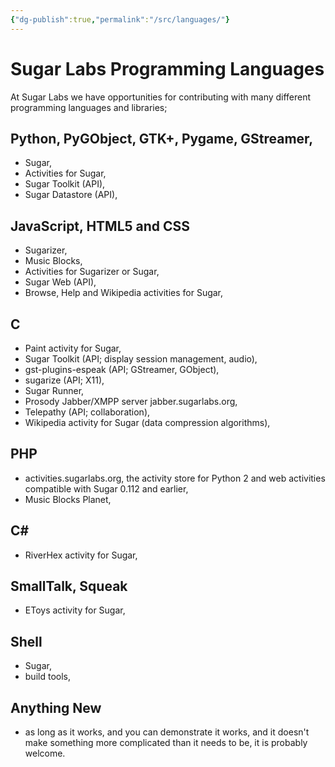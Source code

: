 ```yaml
---
{"dg-publish":true,"permalink":"/src/languages/"}
---
```


# Sugar Labs Programming Languages

At Sugar Labs we have opportunities for contributing with many
different programming languages and libraries;

## Python, PyGObject, GTK+, Pygame, GStreamer,

* Sugar,
* Activities for Sugar,
* Sugar Toolkit (API),
* Sugar Datastore (API),

## JavaScript, HTML5 and CSS

* Sugarizer,
* Music Blocks,
* Activities for Sugarizer or Sugar,
* Sugar Web (API),
* Browse, Help and Wikipedia activities for Sugar,

## C

* Paint activity for Sugar,
* Sugar Toolkit (API; display session management, audio),
* gst-plugins-espeak (API; GStreamer, GObject),
* sugarize (API; X11),
* Sugar Runner,
* Prosody Jabber/XMPP server jabber.sugarlabs.org,
* Telepathy (API; collaboration),
* Wikipedia activity for Sugar (data compression algorithms),

## PHP

* activities.sugarlabs.org, the activity store for Python 2 and web
  activities compatible with Sugar 0.112 and earlier,
* Music Blocks Planet,

## C#

* RiverHex activity for Sugar,

## SmallTalk, Squeak

* EToys activity for Sugar,

## Shell

* Sugar,
* build tools,

## Anything New

* as long as it works, and you can demonstrate it works, and it
  doesn't make something more complicated than it needs to be, it is
  probably welcome.
